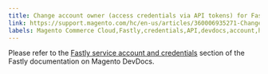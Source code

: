 ```yaml
---
title: Change account owner (access credentials via API tokens) for Fastly on Cloud
link: https://support.magento.com/hc/en-us/articles/360006935271-Change-account-owner-access-credentials-via-API-tokens-for-Fastly-on-Cloud
labels: Magento Commerce Cloud,Fastly,credentials,API,devdocs,account,how to
---
```


Please refer to the [Fastly service account and credentials](https://devdocs.magento.com/guides/v2.3/cloud/cdn/cloud-fastly.html#fastly-service-account-and-credentials) section of the Fastly documentation on Magento DevDocs. 

